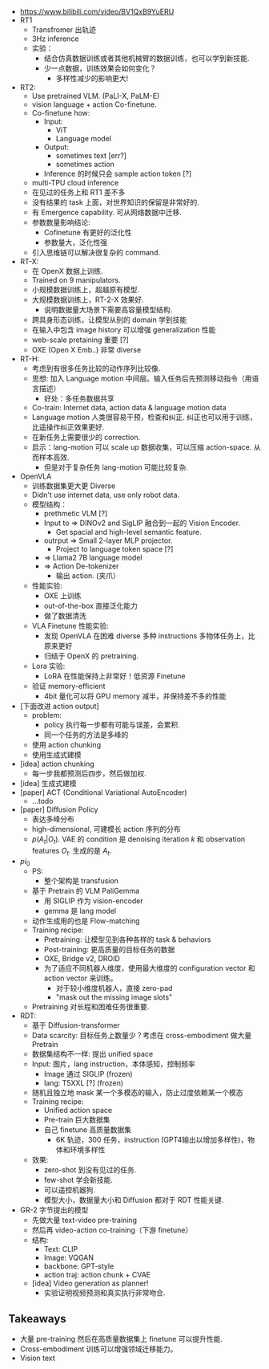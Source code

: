- https://www.bilibili.com/video/BV1QxB9YuERU
- RT1
    - Transfromer 出轨迹
    - 3Hz inference
    - 实验：
        - 结合仿真数据训练或者其他机械臂的数据训练，也可以学到新技能.
        - 少一点数据，训练效果会如何变化？
            - 多样性减少的影响更大!
- RT2:
    - Use pretrained VLM. (PaLI-X, PaLM-E)
    - vision language + action Co-finetune.
    - Co-finetune how:
        - Input:
            - ViT
            - Language model
        - Output:
            - sometimes text [err?]
            - sometimes action
        - Inference 的时候只会 sample action token [?]
    - multi-TPU cloud inference
    - 在见过的任务上和 RT1 差不多
    - 没有结果的 task 上面，对世界知识的保留是非常好的.
    - 有 Emergence capability. 可从网络数据中迁移.
    - 参数数量影响结论:
        - Cofinetune 有更好的泛化性
        - 参数量大，泛化性强
    - 引入思维链可以解决很复杂的 command.
- RT-X:
    - 在 OpenX 数据上训练.
    - Trained on 9 manipulators.
    - 小规模数据训练上，超越原有模型.
    - 大规模数据训练上，RT-2-X 效果好.
        - 说明数据量大场景下需要高容量模型结构.
    - 跨具身形态训练，让模型从别的 domain 学到技能
    - 在输入中包含 image history 可以增强 generalization 性能
    - web-scale pretaining 重要 [?]
    - OXE (Open X Emb..) 非常 diverse 
- RT-H:
    - 考虑到有很多任务比较的动作序列比较像.
    - 思想: 加入 Language motion 中间层。输入任务后先预测移动指令（用语言描述）
        - 好处：多任务数据共享
    - Co-train: Internet data, action data & language motion data
    - Language motion 人类很容易干预，检查和纠正. 纠正也可以用于训练，比遥操作纠正效果更好.
    - 在新任务上需要很少的 correction.
    - 启示：lang-motion 可以 scale up 数据收集，可以压缩 action-space. 从而样本高效.
        - 但是对于复杂任务 lang-motion 可能比较复杂.
- OpenVLA
    - 训练数据集更大更 Diverse
    - Didn't use internet data, use only robot data.
    - 模型结构：
        - prethmetic VLM [?]
        - Input to => DINOv2 and SigLIP 融合到一起的 Vision Encoder.
            - Get spacial and high-level semantic feature.
        - outrput => Small 2-layer MLP projector.
            - Project to language token space [?]
        - => Llama2 7B language model
        - => Action De-tokenizer
            - 输出 action. (夹爪）
    - 性能实验:
        - OXE 上训练
        - out-of-the-box 直接泛化能力
        - 做了数据清洗
    - VLA Finetune 性能实验:
        - 发现 OpenVLA 在困难 diverse 多种 instructions 多物体任务上，比原来更好
        - 归结于 OpenX 的 pretraining.
    - Lora 实验:
        - LoRA 在性能保持上非常好！低资源 Finetune
    - 验证 memory-efficient
        - 4bit 量化可以将 GPU memory 减半，并保持差不多的性能
- [下面改进 action output]
    - problem:
        - policy 执行每一步都有可能与误差，会累积.
        - 同一个任务的方法是多峰的
    - 使用 action chunking
    - 使用生成式建模
- [idea] action chunking
    - 每一步我都预测后四步，然后做加权.
- [idea] 生成式建模
- [paper] ACT (Conditional Variational AutoEncoder)
    - ...todo
- [paper] Diffusion Policy
    - 表达多峰分布
    - high-dimensional, 可建模长 action 序列的分布
    - $p(A_t | O_t)$. VAE 的 condition 是 denoising iteration $k$ 和 observation features $O_t$. 生成的是 $A_t$.
- $pi_0$ 
    - PS:
        - 整个架构是 transfusion
    - 基于 Pretrain 的 VLM PaliGemma
        - 用 SIGLIP 作为 vision-encoder
        - gemma 是 lang model
    - 动作生成用的也是 Flow-matching
    - Training recipe:
        - Pretraining: 让模型见到各种各样的 task & behaviors
        - Post-training: 更高质量的目标任务的数据
        - OXE, Bridge v2, DROID
        - 为了适应不同机器人维度，使用最大维度的 configuration vector 和 action vector 来训练。
            - 对于较小维度机器人，直接 zero-pad
            - "mask out the missing image slots"
    - Pretraining 对长程和困难任务很重要.
- RDT:
    - 基于 Diffusion-transformer
    - Data scarcity: 目标任务上数量少？考虑在 cross-embodiment 做大量 Pretrain
    - 数据集结构不一样: 提出 unified space
    - Input: 图片，lang instruction，本体感知，控制频率
        - Image 通过 SIGLIP (frozen)
        - lang: T5XXL [?] (frozen)
    - 随机且独立地 mask 某一个多模态的输入，防止过度依赖某一个模态
    - Training recipe:
        - Unified action space
        - Pre-train 巨大数据集
        - 自己 finetune 高质量数据集
            - 6K 轨迹，300 任务，instruction (GPT4输出以增加多样性)，物体和环境多样性
    - 效果:
        - zero-shot 到没有见过的任务.
        - few-shot 学会新技能.
        - 可以遥控机器狗.
        - 模型大小，数据量大小和 Diffusion 都对于 RDT 性能关键.
- GR-2 字节提出的模型
    - 先做大量 text-video pre-training
    - 然后再 video-action co-training（下游 finetune）
    - 结构:
        - Text: CLIP
        - Image: VQGAN
        - backbone: GPT-style
        - action traj: action chunk + CVAE
    - [idea] Video generation as planner!
        - 实验证明视频预测和真实执行非常吻合.
    
## Takeaways

- 大量 pre-training 然后在高质量数据集上 finetune 可以提升性能.
- Cross-embodiment 训练可以增强领域迁移能力。
 - Vision text